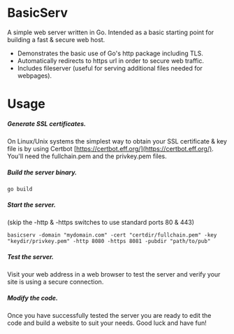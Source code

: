 # BasicServ
A simple web server written in Go. Intended as a basic starting point for building a fast & secure web host.
* Demonstrates the basic use of Go's http package including TLS.
* Automatically redirects to https url in order to secure web traffic.
* Includes fileserver (useful for serving additional files needed for webpages).

# Usage

##### Generate SSL certificates.
On Linux/Unix systems the simplest way to obtain your SSL certificate & key file is by using Certbot
[https://certbot.eff.org/](https://certbot.eff.org/). You'll need the fullchain.pem and the privkey.pem files.

##### Build the server binary.
```
go build
```

##### Start the server.
(skip the -http & -https switches to use standard ports 80 & 443)
```
basicserv -domain "mydomain.com" -cert "certdir/fullchain.pem" -key "keydir/privkey.pem" -http 8080 -https 8081 -pubdir "path/to/pub"
```

##### Test the server.
Visit your web address in a web browser to test the server and verify your site is using a secure connection.

##### Modify the code.
Once you have successfully tested the server you are ready to edit the code and build a website to suit your needs. Good luck and have fun!